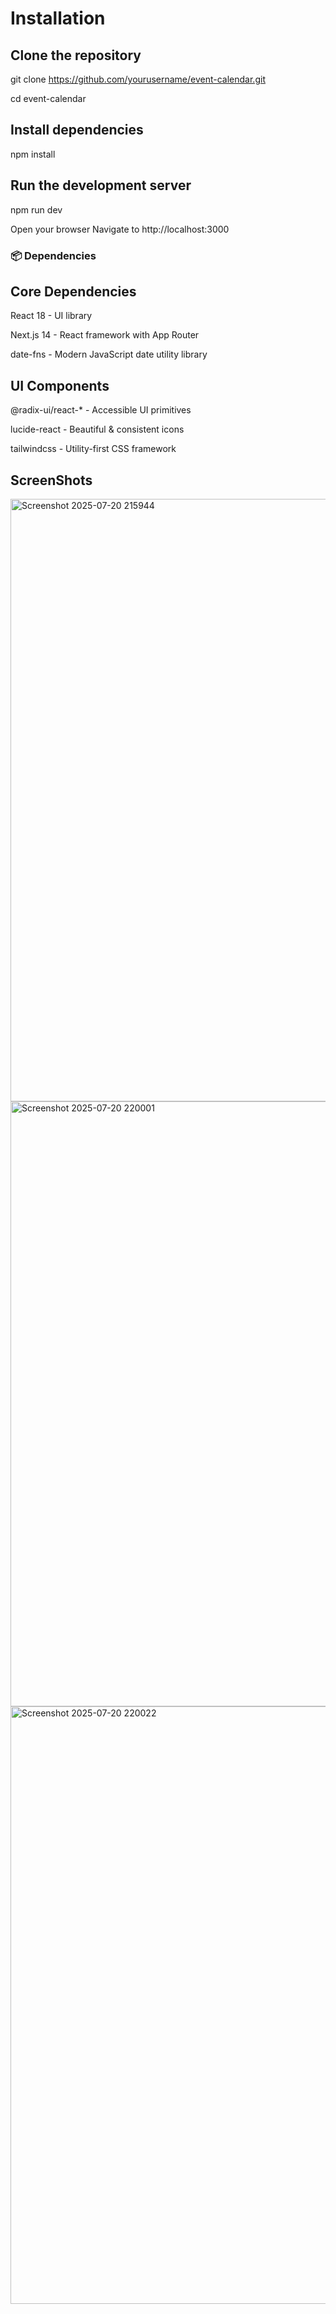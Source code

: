 # Installation
## Clone the repository

git clone https://github.com/yourusername/event-calendar.git

cd event-calendar

## Install dependencies
 npm install

## Run the development server
 npm run dev

 Open your browser Navigate to http://localhost:3000

### 📦 Dependencies

## Core Dependencies

React 18 - UI library

Next.js 14 - React framework with App Router

date-fns - Modern JavaScript date utility library

## UI Components
@radix-ui/react-* - Accessible UI primitives

lucide-react - Beautiful & consistent icons

tailwindcss - Utility-first CSS framework

## ScreenShots

<img width="1898" height="964" alt="Screenshot 2025-07-20 215944" src="https://github.com/user-attachments/assets/8c3526bf-b91d-4983-8776-1f6fc43c74f0" />
<img width="1899" height="968" alt="Screenshot 2025-07-20 220001" src="https://github.com/user-attachments/assets/ee8944c3-9f3e-42a6-8373-4b995d765d4b" />
<img width="1919" height="956" alt="Screenshot 2025-07-20 220022" src="https://github.com/user-attachments/assets/63c01fbf-920c-45d2-91a8-060d0230e9ef" />


